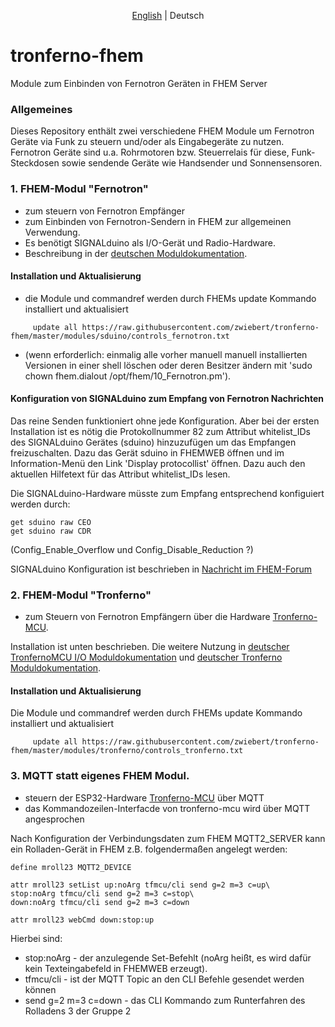 ﻿<p align="center">
   <a href="README.md">English</a> |
    <span>Deutsch</span>
</p>

# tronferno-fhem

Module zum Einbinden von Fernotron Geräten in FHEM Server

### Allgemeines

Dieses Repository enthält zwei verschiedene FHEM Module um Fernotron Geräte via Funk zu steuern und/oder als Eingabegeräte zu nutzen. Fernotron Geräte sind u.a. Rohrmotoren bzw. Steuerrelais für diese, Funk-Steckdosen sowie sendende Geräte wie Handsender und Sonnensensoren.


### 1.  FHEM-Modul "Fernotron"

 * zum steuern von Fernotron Empfänger
 * zum Einbinden von Fernotron-Sendern in FHEM zur allgemeinen Verwendung.
 * Es benötigt SIGNALduino als I/O-Gerät und Radio-Hardware.
 * Beschreibung in der  [deutschen Moduldokumentation](doc/sduino_fernotron_de.pod).

#### Installation und Aktualisierung

 * die Module und commandref werden durch FHEMs update Kommando installiert und aktualisiert

```
     update all https://raw.githubusercontent.com/zwiebert/tronferno-fhem/master/modules/sduino/controls_fernotron.txt
```

 * (wenn erforderlich: einmalig alle vorher manuell manuell installierten Versionen in einer shell löschen oder deren Besitzer ändern mit 'sudo chown fhem.dialout /opt/fhem/10_Fernotron.pm').


#### Konfiguration von SIGNALduino zum Empfang von Fernotron Nachrichten
Das reine Senden funktioniert ohne jede Konfiguration. Aber bei der ersten Installation ist es nötig die Protokollnummer 82 zum Attribut whitelist_IDs des SIGNALduino Gerätes (sduino) hinzuzufügen um das Empfangen freizuschalten. Dazu das Gerät sduino in FHEMWEB öffnen und im Information-Menü den Link 'Display protocollist' öffnen. Dazu auch den aktuellen Hilfetext für das Attribut whitelist_IDs lesen.

Die SIGNALduino-Hardware müsste zum Empfang entsprechend konfiguiert werden durch:
```
get sduino raw CEO
get sduino raw CDR
```
(Config_Enable_Overflow und Config_Disable_Reduction ?)

SIGNALduino Konfiguration ist beschrieben in [Nachricht im FHEM-Forum](https://forum.fhem.de/index.php/topic,82379.msg744554.html#msg744554)



### 2.  FHEM-Modul "Tronferno"

* zum Steuern von Fernotron Empfängern über die Hardware [Tronferno-MCU](https://github.com/zwiebert/tronferno-mcu).

Installation ist unten beschrieben. Die weitere Nutzung in [deutscher TronfernoMCU I/O Moduldokumentation](doc/tronferno_mcu_de.pod) und  [deutscher Tronferno Moduldokumentation](doc/tronferno_de.pod).

#### Installation und Aktualisierung

 Die Module und commandref werden durch FHEMs update Kommando installiert und aktualisiert

```
     update all https://raw.githubusercontent.com/zwiebert/tronferno-fhem/master/modules/tronferno/controls_tronferno.txt
```


### 3. MQTT statt eigenes FHEM Modul.

* steuern der  ESP32-Hardware [Tronferno-MCU](https://github.com/zwiebert/tronferno-mcu) über MQTT
* das Kommandozeilen-Interfacde von tronferno-mcu wird über MQTT angesprochen

Nach Konfiguration der Verbindungsdaten zum FHEM MQTT2_SERVER kann ein Rolladen-Gerät in FHEM z.B. folgendermaßen angelegt werden:


```
define mroll23 MQTT2_DEVICE

attr mroll23 setList up:noArg tfmcu/cli send g=2 m=3 c=up\
stop:noArg tfmcu/cli send g=2 m=3 c=stop\
down:noArg tfmcu/cli send g=2 m=3 c=down

attr mroll23 webCmd down:stop:up
```

Hierbei sind:
  * stop:noArg - der anzulegende Set-Befehlt (noArg heißt, es wird dafür kein Texteingabefeld in FHEMWEB erzeugt).
  * tfmcu/cli  - ist der MQTT Topic an den CLI Befehle gesendet werden können
  * send g=2 m=3 c=down  - das CLI Kommando zum Runterfahren des Rolladens 3 der Gruppe 2
